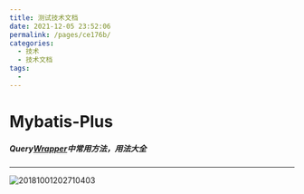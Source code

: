 ```yaml
---
title: 测试技术文档
date: 2021-12-05 23:52:06
permalink: /pages/ce176b/
categories:
  - 技术
  - 技术文档
tags:
  - 
---
```

# Mybatis-Plus

##### Query[Wrapper](https://so.csdn.net/so/search?q=Wrapper)中常用方法，用法大全

---

![20181001202710403](https://cdn.jsdelivr.net/gh/Ldi123/my-image@master/博客插图/20181001202710403.5u5p0izf9j80.webp)

